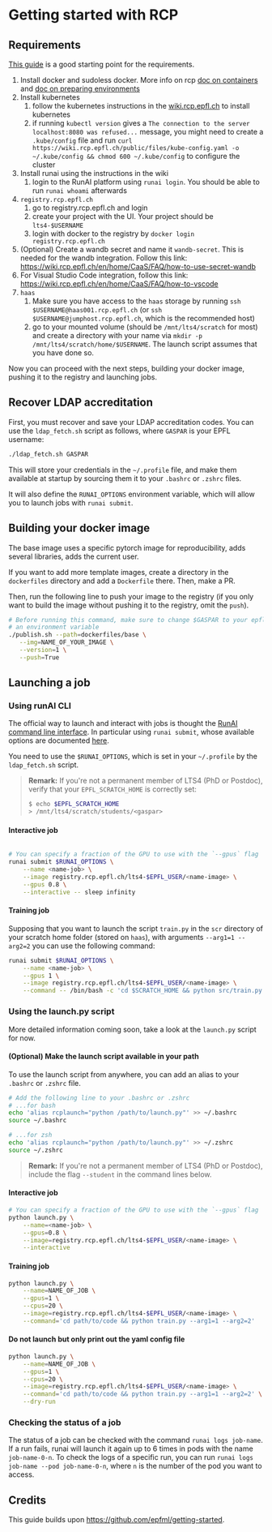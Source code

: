 # Getting started with RCP

## Requirements

[This guide](https://wiki.rcp.epfl.ch/home/CaaS/Quick_Start) is a good starting point for the requirements.

1. Install docker and sudoless docker. More info on rcp [doc on containers](https://wiki.rcp.epfl.ch/home/CaaS/FAQ/how-to-build-a-container-part1) and [doc on preparing environments](https://wiki.rcp.epfl.ch/home/CaaS/FAQ/how-to-prepare-environment)
2. Install kubernetes
   1. follow the kubernetes instructions in the [wiki.rcp.epfl.ch](https://wiki.rcp.epfl.ch/home/CaaS/FAQ/how-to-prepare-environment) to install kubernetes
   2. if running `kubectl version` gives a `The connection to the server localhost:8080 was refused...` message, you might need to create a `.kube/config` file and run `curl https://wiki.rcp.epfl.ch/public/files/kube-config.yaml -o ~/.kube/config && chmod 600 ~/.kube/config` to configure the cluster
3. Install runai using the instructions in the wiki
   1. login to the RunAI platform using `runai login`. You should be able to run `runai whoami` afterwards
4. `registry.rcp.epfl.ch`
   1. go to registry.rcp.epfl.ch and login
   2. create your project with the UI. Your project should be `lts4-$USERNAME`
   3. login with docker to the registry by `docker login registry.rcp.epfl.ch`
5. (Optional) Create a wandb secret and name it `wandb-secret`. This is needed for the wandb integration. Follow this link: https://wiki.rcp.epfl.ch/en/home/CaaS/FAQ/how-to-use-secret-wandb
6. For Visual Studio Code integration, follow this link: https://wiki.rcp.epfl.ch/en/home/CaaS/FAQ/how-to-vscode
7. `haas`
   1. Make sure you have access to the `haas` storage by running `ssh $USERNAME@haas001.rcp.epfl.ch` (or `ssh $USERNAME@jumphost.rcp.epfl.ch`, which is the recommended host)
   2. go to your mounted volume (should be `/mnt/lts4/scratch` for most) and create a directory with your name via `mkdir -p /mnt/lts4/scratch/home/$USERNAME`. The launch script assumes that you have done so.

Now you can proceed with the next steps, building your docker image, pushing it to the registry and launching jobs.

## Recover LDAP accreditation

First, you must recover and save your LDAP accreditation codes. You can use the `ldap_fetch.sh` script as follows, where `GASPAR` is your EPFL username:
```bash
./ldap_fetch.sh GASPAR
```

This will store your credentials in the `~/.profile` file, and make them available at startup by sourcing them it to your `.bashrc` or `.zshrc` files.

It will also define the `RUNAI_OPTIONS` environment variable, which will allow you to launch jobs with `runai submit`.

## Building your docker image

The base image uses a specific pytorch image for reproducibility, adds several libraries, adds the current user.

If you want to add more template images, create a directory in the `dockerfiles` directory and add a `Dockerfile` there.
Then, make a PR.

Then, run the following line to push your image to the registry (if you only want to build the image without pushing it to the registry, omit the `push`).

```bash
# Before running this command, make sure to change $GASPAR to your epfl username, or declare it as
# an environment variable
./publish.sh --path=dockerfiles/base \
   --img=NAME_OF_YOUR_IMAGE \
   --version=1 \
   --push=True
```


## Launching a job

### Using runAI CLI

The official way to launch and interact with jobs is thought the [RunAI command line
interface](https://docs.run.ai/latest/Researcher/cli-reference/Introduction/).
In particular using `runai submit`, whose available options are documented [here](https://docs.run.ai/latest/Researcher/cli-reference/runai-submit/).

You need to use the `$RUNAI_OPTIONS`, which is set in your `~/.profile` by the `ldap_fetch.sh` script.

> **Remark:** If you're not a permanent member of LTS4 (PhD or Postdoc), verify that your `EPFL_SCRATCH_HOME` is correctly set:
> ```bash
> $ echo $EPFL_SCRATCH_HOME
> > /mnt/lts4/scratch/students/<gaspar>
> ```

#### Interactive job
```bash

# You can specify a fraction of the GPU to use with the `--gpus` flag
runai submit $RUNAI_OPTIONS \
    --name <name-job> \
    --image registry.rcp.epfl.ch/lts4-$EPFL_USER/<name-image> \
    --gpus 0.8 \
    --interactive -- sleep infinity
```

#### Training job

Supposing that you want to launch the script `train.py` in the `scr` directory of your scratch home
folder (stored on `haas`), with arguments `--arg1=1 --arg2=2` you can use the following command:
```bash
runai submit $RUNAI_OPTIONS \
    --name <name-job> \
    --gpus 1 \
    --image registry.rcp.epfl.ch/lts4-$EPFL_USER/<name-image> \
    --command -- /bin/bash -c 'cd $SCRATCH_HOME && python src/train.py --arg1=1 --arg2=2'
```

### Using the launch.py script

More detailed information coming soon, take a look at the `launch.py` script for now.

#### (Optional) Make the launch script available in your path
To use the launch script from anywhere, you can add an alias to your `.bashrc` or `.zshrc` file.
```bash
# Add the following line to your .bashrc or .zshrc
# ...for bash
echo 'alias rcplaunch="python /path/to/launch.py"' >> ~/.bashrc
source ~/.bashrc

# ...for zsh
echo 'alias rcplaunch="python /path/to/launch.py"' >> ~/.zshrc
source ~/.zshrc
```

> **Remark:** If you're not a permanent member of LTS4 (PhD or Postdoc), include the flag `--student` in the command lines below.

#### Interactive job
```bash
# You can specify a fraction of the GPU to use with the `--gpus` flag
python launch.py \
    --name=<name-job> \
    --gpus=0.8 \
    --image=registry.rcp.epfl.ch/lts4-$EPFL_USER/<name-image> \
    --interactive
```

#### Training job
```bash
python launch.py \
    --name=NAME_OF_JOB \
    --gpus=1 \
    --cpus=20 \
    --image=registry.rcp.epfl.ch/lts4-$EPFL_USER/<name-image> \
    --command='cd path/to/code && python train.py --arg1=1 --arg2=2'
```

#### Do not launch but only print out the yaml config file
```bash
python launch.py \
    --name=NAME_OF_JOB \
    --gpus=1 \
    --cpus=20 \
    --image=registry.rcp.epfl.ch/lts4-$EPFL_USER/<name-image> \
    --command='cd path/to/code && python train.py --arg1=1 --arg2=2' \
    --dry-run
```

### Checking the status of a job

The status of a job can be checked with the command `runai logs job-name`. If a run fails, runai will launch it again up to 6 times in pods with the name `job-name-0-n`. To check the logs of a specific run, you can run `runai logs job-name --pod job-name-0-n`, where `n` is the number of the pod you want to access.

## Credits

This guide builds upon https://github.com/epfml/getting-started.
